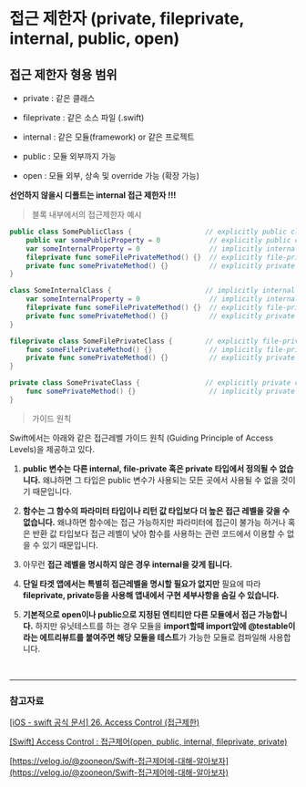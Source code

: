 # 접근 제한자 (private, fileprivate, internal, public, open)

## 접근 제한자 형용 범위

- private : 같은 클래스

- fileprivate : 같은 소스 파일 (.swift)

- internal : 같은 모듈(framework) or 같은 프로젝트

- public : 모듈 외부까지 가능

- open : 모듈 외부, 상속 및 override 가능 (확장 가능)

**선언하지 않을시 디폴트는 internal 접근 제한자 !!!**

> 블록 내부에서의 접근제한자 예시

```swift
public class SomePublicClass {                  // explicitly public class
    public var somePublicProperty = 0            // explicitly public class member
    var someInternalProperty = 0                 // implicitly internal class member
    fileprivate func someFilePrivateMethod() {}  // explicitly file-private class member
    private func somePrivateMethod() {}          // explicitly private class member
}

class SomeInternalClass {                       // implicitly internal class
    var someInternalProperty = 0                 // implicitly internal class member
    fileprivate func someFilePrivateMethod() {}  // explicitly file-private class member
    private func somePrivateMethod() {}          // explicitly private class member
}

fileprivate class SomeFilePrivateClass {        // explicitly file-private class
    func someFilePrivateMethod() {}              // implicitly file-private class member
    private func somePrivateMethod() {}          // explicitly private class member
}

private class SomePrivateClass {                // explicitly private class
    func somePrivateMethod() {}                  // implicitly private class member
}
```


> 가이드 원칙
 
Swift에서는 아래와 같은 접근레벨 가이드 원칙 (Guiding Principle of Access Levels)을 제공하고 있다.
 
1. **public 변수는 다른 internal, file-private 혹은 private 타입에서 정의될 수 없습니다.** 왜냐하면 그 타입은 public 변수가 사용되는 모든 곳에서 사용될 수 없을 것이기 때문입니다.

2. **함수는 그 함수의 파라미터 타입이나 리턴 값 타입보다 더 높은 접근 레벨을 갖을 수 없습니다.** 왜냐하면 함수에는 접근 가능하지만 파라미터에 접근이 불가능 하거나 혹은 반환 값 타입보다 접근 레벨이 낮아 함수를 사용하는 관련 코드에서 이용할 수 없을 수 있기 때문입니다.

3. 아무런 **접근 레벨을 명시하지 않은 경우 internal을 갖게 됩니다.**

4. **단일 타겟 앱에서는 특별히 접근레벨을 명시할 필요가 없지만** 필요에 따라 **fileprivate, private등을 사용해 앱내에서 구현 세부사항을 숨길 수 있습니다.**

5. **기본적으로 open이나 public으로 지정된 엔티티만 다른 모듈에서 접근 가능합니다.** 하지만 유닛테스트를 하는 경우 모듈을 **import할때 import앞에 @testable이라는 에트리뷰트를 붙여주면 해당 모듈을 테스트**가 가능한 모듈로 컴파일해 사용합니다.

<br>

---

### 참고자료 

[[iOS - swift 공식 문서] 26. Access Control (접근제한)](https://ios-development.tistory.com/644?category=989689)


[[Swift] Access Control : 접근제어(open, public, internal, fileprivate, private)](https://joycestudios.tistory.com/15)

[https://velog.io/@zooneon/Swift-접근제어에-대해-알아보자](https://velog.io/@zooneon/Swift-접근제어에-대해-알아보자)
